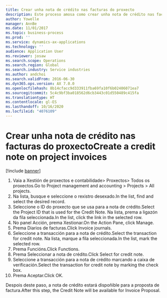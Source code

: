 ```yaml
---
title: Crear unha nota de crédito nas facturas do proxecto
description: Este proceso amosa como crear unha nota de crédito nas facturas do proxecto que se publicaron.
author: Yowelle
manager: AnnBe
ms.date: 11/01/2017
ms.topic: business-process
ms.prod: ''
ms.service: dynamics-ax-applications
ms.technology: ''
audience: Application User
ms.reviewer: josaw
ms.search.scope: Operations
ms.search.region: Global
ms.search.industry: Service industries
ms.author: andchoi
ms.search.validFrom: 2016-06-30
ms.dyn365.ops.version: AX 7.0.0
ms.openlocfilehash: 8b14cfacc9d333911fba69fa10f6b02406071ea7
ms.sourcegitcommit: 5c4c9bf3ba018562d6cb3443c01d550489c415fa
ms.translationtype: HT
ms.contentlocale: gl-ES
ms.lasthandoff: 10/16/2020
ms.locfileid: "4076109"
---
```

# <a name="create-a-credit-note-on-project-invoices"></a><span data-ttu-id="1e51d-103">Crear unha nota de crédito nas facturas do proxecto</span><span class="sxs-lookup"><span data-stu-id="1e51d-103">Create a credit note on project invoices</span></span>

[!include [banner](../../includes/banner.md)]

1. <span data-ttu-id="1e51d-104">Vaia a Xestión de proxectos e contabilidade> Proxectos> Todos os proxectos.</span><span class="sxs-lookup"><span data-stu-id="1e51d-104">Go to Project management and accounting > Projects > All projects.</span></span> 
2. <span data-ttu-id="1e51d-105">Na lista, busque e seleccione o rexistro desexado.</span><span class="sxs-lookup"><span data-stu-id="1e51d-105">In the list, find and select the desired record.</span></span> 
3. <span data-ttu-id="1e51d-106">Seleccione o ID do proxecto que se usa para a nota de crédito.</span><span class="sxs-lookup"><span data-stu-id="1e51d-106">Select the Project ID that is used for the Credit Note.</span></span> <span data-ttu-id="1e51d-107">Na lista, prema a ligazón da fila seleccionada.</span><span class="sxs-lookup"><span data-stu-id="1e51d-107">In the list, click the link in the selected row.</span></span> 
4. <span data-ttu-id="1e51d-108">No panel Acción, prema Xestionar.</span><span class="sxs-lookup"><span data-stu-id="1e51d-108">On the Action Pane, click Manage.</span></span> 
5. <span data-ttu-id="1e51d-109">Prema Diarios de facturas.</span><span class="sxs-lookup"><span data-stu-id="1e51d-109">Click Invoice journals.</span></span> 
6. <span data-ttu-id="1e51d-110">Seleccione a transacción para a nota de crédito.</span><span class="sxs-lookup"><span data-stu-id="1e51d-110">Select the transaction for credit note.</span></span> <span data-ttu-id="1e51d-111">Na lista, marque a fila seleccionada.</span><span class="sxs-lookup"><span data-stu-id="1e51d-111">In the list, mark the selected row.</span></span> 
7. <span data-ttu-id="1e51d-112">Prema Funcións.</span><span class="sxs-lookup"><span data-stu-id="1e51d-112">Click Functions.</span></span> 
8. <span data-ttu-id="1e51d-113">Prema Seleccionar a nota de crédito.</span><span class="sxs-lookup"><span data-stu-id="1e51d-113">Click Select for credit note.</span></span> 
9. <span data-ttu-id="1e51d-114">Seleccione a transacción para a nota de crédito marcando a caixa de verificación.</span><span class="sxs-lookup"><span data-stu-id="1e51d-114">Select the transaction for credit note by marking the check box.</span></span>
10. <span data-ttu-id="1e51d-115">Prema Aceptar.</span><span class="sxs-lookup"><span data-stu-id="1e51d-115">Click OK.</span></span> 

<span data-ttu-id="1e51d-116">Despois deste paso, a nota de crédito estará dispoñible para a proposta de factura.</span><span class="sxs-lookup"><span data-stu-id="1e51d-116">After this step, the Credit Note will be available for Invoice Proposal.</span></span>
